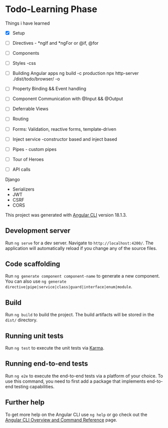 # Todo-Learning Phase
Things i have learned
- [x] Setup
- [ ] Directives - *ngIf and *ngFor or @if, @for
- [ ] Components
- [ ] Styles -css
- [ ] Building Angular apps
ng build -c production
npx http-server ./dist/todo/browser/ -o

- [ ] Property Binding && Event handling
- [ ] Component Communication with @Input && @Output
- [ ] Deferrable Views
- [ ] Routing
- [ ] Forms: Validation, reactive forms, template-driven
- [ ] Inject service -constructor based and inject based
- [ ] Pipes - custom pipes
- [ ] Tour of Heroes
- [ ] API calls

Django
- Serializers
- JWT
- CSRF
- CORS

This project was generated with [Angular CLI](https://github.com/angular/angular-cli) version 18.1.3.

## Development server

Run `ng serve` for a dev server. Navigate to `http://localhost:4200/`. The application will automatically reload if you change any of the source files.

## Code scaffolding

Run `ng generate component component-name` to generate a new component. You can also use `ng generate directive|pipe|service|class|guard|interface|enum|module`.

## Build

Run `ng build` to build the project. The build artifacts will be stored in the `dist/` directory.

## Running unit tests

Run `ng test` to execute the unit tests via [Karma](https://karma-runner.github.io).

## Running end-to-end tests

Run `ng e2e` to execute the end-to-end tests via a platform of your choice. To use this command, you need to first add a package that implements end-to-end testing capabilities.

## Further help

To get more help on the Angular CLI use `ng help` or go check out the [Angular CLI Overview and Command Reference](https://angular.dev/tools/cli) page.
